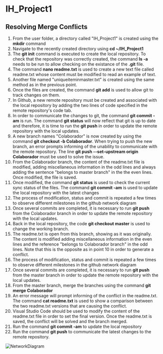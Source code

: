 # IH_Project1
## Resolving Merge Conflicts

1. From the user folder, a directory called "IH_Project1" is created using the **mkdir** command
2. Navigate to the recently created directory using **cd ~/IH_Project1**
3. The **git init** command is executed to create the local repository. To check that the repository was correctly created, the command **ls -a** needs to be run to allow checking on the existance of the **.git** file.
4. The command **nano readme.txt** is used to create a new text file called readme.txt whose content must be modified to read an example of text.
5. Another file named "uniqueiteminmaster.txt" is created using the same method as in the previous point.
6. Once the files are created, the command **git add** is used to allow git to track changes on them.
7. In Github, a new remote repository must be created and associated with the local repository by adding the two lines of code specified in the remote repository's code tab.
8. In order to communicate the changes to git, the command **git commit -am** is run. The command **git status** will now reflect that git is up to date and therefore, it is time to run the **git push** in order to update the remote repository with the local updates.
9. A new branch names "Colaborador" is now created by using the command **git checkout -b Colaborador**. When trying to push the new branch, an error prompts informing of the unability to communicate with the remote repository. The line **git push --set-upstream origin Colaborador** must be used to solve the issue.
10. From the Colaborador branch, the content of the readme.txt file is modified, adding miscellaneous information in the odd lines and always adding the sentence "belongs to master branch" in the the even lines. Once modified, the file is saved.
11. Once modified, the command **git status** is used to check the current sync status of the files. The command **git commit -am** is used to update the local repository with the latest changes
12. The process of modification, status and commit is repeated a few times to observe different milestones in the github network diagram
13. Once several commits are completed, it is necessary to run **git push** from the Colaborador branch in order to update the remote repository with the local updates.
13. Back in the local repository, the code **git checkout master** is used to change the working branch.
14. The readme.txt is open from this branch, showing as it was originally. The content is modified adding miscellaneous information in the even lines and the reference "belongs to Colaborador branch" in the odd lines. Note that this is the opposite as in point 10 in order to generate a conflict.
15. The process of modification, status and commit is repeated a few times to observe different milestones in the github network diagram
16. Once several commits are completed, it is necessary to run **git push** from the master branch in order to update the remote repository with the local updates.
17. From the master branch, merge the branches using the command **git merge Colaborador**
18. An error message will prompt informing of the conflict in the readme.txt. The command **cat readme.txt** is used to show a comparison between the two readme.txt versions that are causing the conflict.
19. Visual Studio Code should be used to modify the content of the readme.txt file in order to set the final version. Once the readme.txt is saved, the conflict will be solved and the branch merged.
20. Run the command **git commit -am** to update the local repository
21. Run the command **git push** to communicate the latest changes to the remote repository.

![NetworkDiagram](AlbertoCastellanos.github.com/IH_Project1/NetworkDiagram.png)



